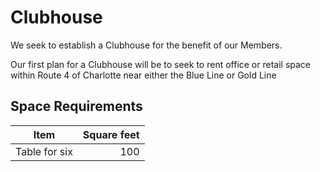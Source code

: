 # Clubhouse

We seek to establish a Clubhouse for the benefit of our Members.

Our first plan for a Clubhouse will be to seek to rent office or retail space
within Route 4 of Charlotte
near either the Blue Line or Gold Line

## Space Requirements

| Item | Square feet |
|------|------------:|
| Table for six | 100 |
